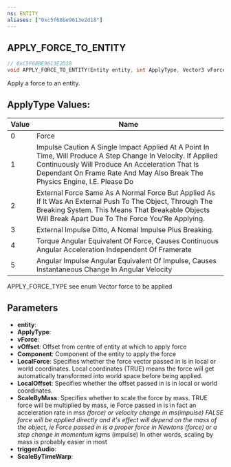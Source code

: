 ```yaml
---
ns: ENTITY
aliases: ["0xc5f68be9613e2d18"]
---
```

## APPLY_FORCE_TO_ENTITY

```c
// 0xC5F68BE9613E2D18
void APPLY_FORCE_TO_ENTITY(Entity entity, int ApplyType, Vector3 vForce, Vector3 vOffset, int Component, bool LocalForce, bool LocalOffset, bool ScaleByMass, bool triggerAudio, bool ScaleByTimeWarp);
```

Apply a force to an entity.

## ApplyType Values:
| Value | Name |
| --- | --- |
| 0 | Force |
| 1 | Impulse Caution A Single Impact Applied At A Point In Time, Will Produce A Step Change In Velocity. If Applied Continuously Will Produce An Acceleration That Is Dependant On Frame Rate And May Also Break The Physics Engine, I.E. Please Do |
| 2 | External Force Same As A Normal Force But Applied As If It Was An External Push To The Object, Through The Breaking System. This Means That Breakable Objects Will Break Apart Due To The Force You'Re Applying. |
| 3 | External Impulse Ditto, A Nomal Impulse Plus Breaking. |
| 4 | Torque Angular Equivalent Of Force, Causes Continuous Angular Acceleration Independent Of Framerate |
| 5 | Angular Impulse Angular Equivalent Of Impulse, Causes Instantaneous Change In Angular Velocity |


APPLY_FORCE_TYPE see enum Vector force to be applied


## Parameters
* **entity**: 
* **ApplyType**: 
* **vForce**: 
* **vOffset**: Offset from centre of entity at which to apply force
* **Component**: Component of the entity to apply the force
* **LocalForce**: Specifies whether the force vector passed in is in local or world coordinates. Local coordinates (TRUE) means the force will get automatically transformed into world space before being applied.
* **LocalOffset**: Specifies whether the offset passed in is in local or world coordinates.
* **ScaleByMass**: Specifies whether to scale the force by mass. TRUE force will be multiplied by mass, ie Force passed in is in fact an acceleration rate in ms*s (force) or velocity change in ms(impulse) FALSE force will be applied directly and it's effect will depend on the mass of the object, ie Force passed in is a proper force in Newtons (force) or a step change in momentum kg*ms (impulse) In other words, scaling by mass is probably easier in most
* **triggerAudio**: 
* **ScaleByTimeWarp**: 
